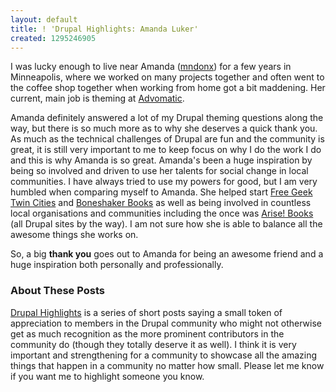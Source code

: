 ```yaml
---
layout: default
title: ! 'Drupal Highlights: Amanda Luker'
created: 1295246905
---
```

I was lucky enough to live near Amanda ([mndonx](http://drupal.org/user/70470)) for a few years in Minneapolis, where we worked on many projects together and often went to the coffee shop together when working from home got a bit maddening.  Her current, main job is theming at [Advomatic](http://www.advomatic.com/about/our-team/Amanda-Luker).

Amanda definitely answered a lot of my Drupal theming questions along the way, but there is so much more as to why she deserves a quick thank you.  As much as the technical challenges of Drupal are fun and the community is great, it is still very important to me to keep focus on why I do the work I do and this is why Amanda is so great.  Amanda's been a huge inspiration by being so involved and driven to use her talents for social change in local communities.  I have always tried to use my powers for good, but I am very humbled when comparing myself to Amanda.  She helped start [Free Geek Twin Cities](http://freegeektwincities.org/) and [Boneshaker Books](http://www.boneshakerbooks.com/) as well as being involved in countless local organisations and communities including the once was [Arise! Books](http://www.arisebookstore.org/) (all Drupal sites by the way).  I am not sure how she is able to balance all the awesome things she works on.

So, a big **thank you** goes out to Amanda for being an awesome friend and a huge inspiration both personally and professionally.

<h3>About These Posts</h3>

[Drupal Highlights](http://zzolo.org/category/topics/drupal-highlights) is a series of short posts saying a small token of appreciation to members in the Drupal community who might not otherwise get as much recognition as the more prominent contributors in the community do (though they totally deserve it as well).  I think it is very important and strengthening for a community to showcase all the amazing things that happen in a community no matter how small.  Please let me know if you want me to highlight someone you know.

